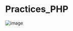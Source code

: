 # Practices_PHP

![image](https://user-images.githubusercontent.com/93731698/236600851-82cd89a6-9d56-4126-b59d-b3c481c362e4.png)
